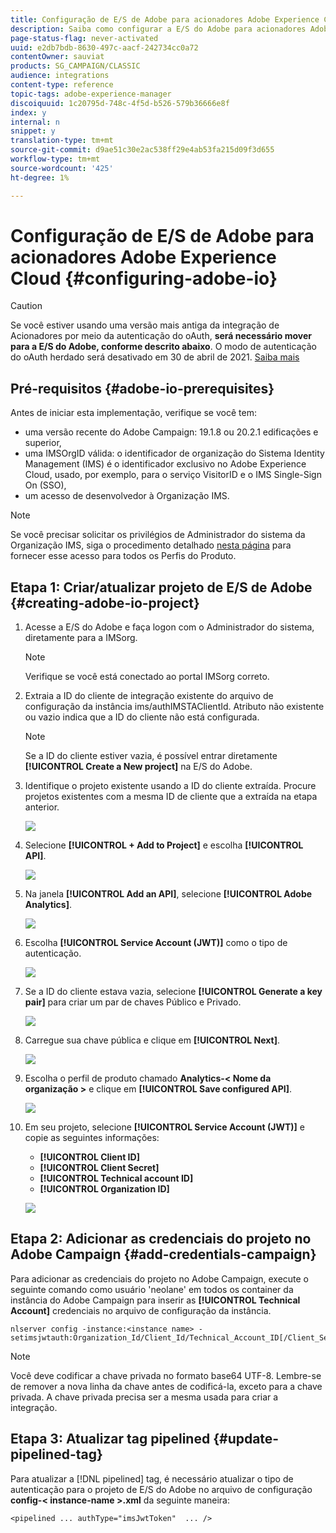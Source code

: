 ```yaml
---
title: Configuração de E/S de Adobe para acionadores Adobe Experience Cloud
description: Saiba como configurar a E/S do Adobe para acionadores Adobe Experience Cloud
page-status-flag: never-activated
uuid: e2db7bdb-8630-497c-aacf-242734cc0a72
contentOwner: sauviat
products: SG_CAMPAIGN/CLASSIC
audience: integrations
content-type: reference
topic-tags: adobe-experience-manager
discoiquuid: 1c20795d-748c-4f5d-b526-579b36666e8f
index: y
internal: n
snippet: y
translation-type: tm+mt
source-git-commit: d9ae51c30e2ac538ff29e4ab53fa215d09f3d655
workflow-type: tm+mt
source-wordcount: '425'
ht-degree: 1%

---
```



# Configuração de E/S de Adobe para acionadores Adobe Experience Cloud {#configuring-adobe-io}

>[!CAUTION]
>
>Se você estiver usando uma versão mais antiga da integração de Acionadores por meio da autenticação do oAuth, **será necessário mover para a E/S do Adobe, conforme descrito abaixo**. O modo de autenticação do oAuth herdado será desativado em 30 de abril de 2021. [Saiba mais](https://github.com/AdobeDocs/analytics-1.4-apis/blob/master/docs/APIEOL.md)

## Pré-requisitos {#adobe-io-prerequisites}

Antes de iniciar esta implementação, verifique se você tem:

* uma versão recente do Adobe Campaign: 19.1.8 ou 20.2.1 edificações e superior,
* uma IMSOrgID válida: o identificador de organização do Sistema Identity Management (IMS) é o identificador exclusivo no Adobe Experience Cloud, usado, por exemplo, para o serviço VisitorID e o IMS Single-Sign On (SSO),
* um acesso de desenvolvedor à Organização IMS.

>[!NOTE]
>
>Se você precisar solicitar os privilégios de Administrador do sistema da Organização IMS, siga o procedimento detalhado [nesta página](https://helpx.adobe.com/ca/enterprise/admin-guide.html/ca/enterprise/using/manage-developers.ug.html) para fornecer esse acesso para todos os Perfis do Produto.


## Etapa 1: Criar/atualizar projeto de E/S de Adobe {#creating-adobe-io-project}

1. Acesse a E/S do Adobe e faça logon com o Administrador do sistema, diretamente para a IMSorg.

   >[!NOTE]
   >
   > Verifique se você está conectado ao portal IMSorg correto.

1. Extraia a ID do cliente de integração existente do arquivo de configuração da instância ims/authIMSTAClientId. Atributo não existente ou vazio indica que a ID do cliente não está configurada.

   >[!NOTE]
   >
   >Se a ID do cliente estiver vazia, é possível entrar diretamente **[!UICONTROL Create a New project]** na E/S do Adobe.

1. Identifique o projeto existente usando a ID do cliente extraída. Procure projetos existentes com a mesma ID de cliente que a extraída na etapa anterior.

   ![](assets/adobe_io_8.png)

1. Selecione **[!UICONTROL + Add to Project]** e escolha **[!UICONTROL API]**.

   ![](assets/adobe_io_1.png)

1. Na janela **[!UICONTROL Add an API]**, selecione **[!UICONTROL Adobe Analytics]**.

   ![](assets/adobe_io_2.png)

1. Escolha **[!UICONTROL Service Account (JWT)]** como o tipo de autenticação.

   ![](assets/adobe_io_3.png)

1. Se a ID do cliente estava vazia, selecione **[!UICONTROL Generate a key pair]** para criar um par de chaves Público e Privado.

   ![](assets/adobe_io_4.png)

1. Carregue sua chave pública e clique em **[!UICONTROL Next]**.

   ![](assets/adobe_io_5.png)

1. Escolha o perfil de produto chamado **Analytics-&lt; Nome da organização >** e clique em **[!UICONTROL Save configured API]**.

   ![](assets/adobe_io_6.png)

1. Em seu projeto, selecione **[!UICONTROL Service Account (JWT)]** e copie as seguintes informações:
   * **[!UICONTROL Client ID]**
   * **[!UICONTROL Client Secret]**
   * **[!UICONTROL Technical account ID]**
   * **[!UICONTROL Organization ID]**

   ![](assets/adobe_io_7.png)

## Etapa 2: Adicionar as credenciais do projeto no Adobe Campaign {#add-credentials-campaign}

Para adicionar as credenciais do projeto no Adobe Campaign, execute o seguinte comando como usuário &#39;neolane&#39; em todos os container da instância do Adobe Campaign para inserir as **[!UICONTROL Technical Account]** credenciais no arquivo de configuração da instância.

```
nlserver config -instance:<instance name> -setimsjwtauth:Organization_Id/Client_Id/Technical_Account_ID[/Client_Secret[/Base64_encoded_Private_Key]]
```

>[!NOTE]
>
>Você deve codificar a chave privada no formato base64 UTF-8. Lembre-se de remover a nova linha da chave antes de codificá-la, exceto para a chave privada. A chave privada precisa ser a mesma usada para criar a integração.

## Etapa 3: Atualizar tag pipelined {#update-pipelined-tag}

Para atualizar a [!DNL pipelined] tag, é necessário atualizar o tipo de autenticação para o projeto de E/S do Adobe no arquivo de configuração **config-&lt; instance-name >.xml** da seguinte maneira:

```
<pipelined ... authType="imsJwtToken"  ... />
```
